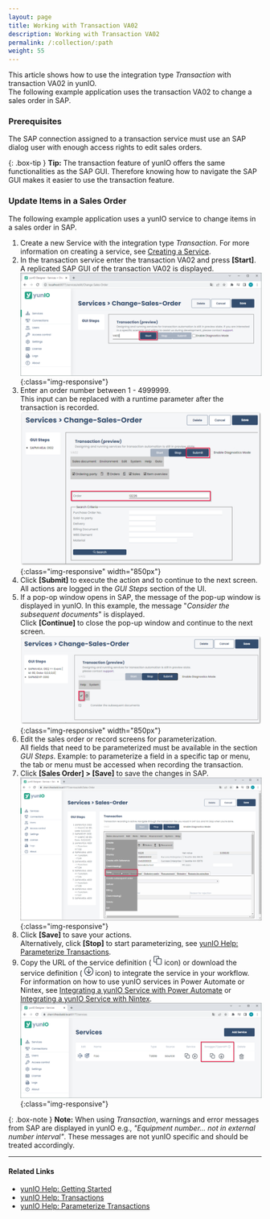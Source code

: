```yaml
---
layout: page
title: Working with Transaction VA02
description: Working with Transaction VA02
permalink: /:collection/:path
weight: 55
---
```


This article shows how to use the integration type *Transaction* with transaction VA02 in yunIO.<br>
The following example application uses the transaction VA02 to change a sales order in SAP.

### Prerequisites

The SAP connection assigned to a transaction service must use an SAP dialog user with enough access rights to edit sales orders. 

{: .box-tip }
**Tip:** The transaction feature of yunIO offers the same functionalities as the SAP GUI. 
Therefore knowing how to navigate the SAP GUI makes it easier to use the transaction feature. 

### Update Items in a Sales Order

The following example application uses a yunIO service to change items in a sales order in SAP.

1. Create a new Service with the integration type *Transaction*. For more information on creating a service, see [Creating a Service](https://help.theobald-software.com/en/yunio/getting-started#creating-a-service).
2. In the transaction service enter the transaction VA02 and press **[Start]**. A replicated SAP GUI of the transaction VA02 is displayed.
![change-sales-order](/img/contents/yunio/change-sales-order.png){:class="img-responsive"}
3. Enter an order number between 1 - 4999999.<br>
This input can be replaced with a runtime parameter after the transaction is recorded.
![change-sales-order2](/img/contents/yunio/change-sales-order2.png){:class="img-responsive" width="850px"}
4. Click **[Submit]** to execute the action and to continue to the next screen. All actions are logged in the *GUI Steps* section of the UI.
5. If a pop-op window opens in SAP, the message of the pop-up window is displayed in yunIO. In this example, the message "*Consider the subsequent documents*" is displayed.<br>
Click **[Continue]** to close the pop-up window and continue to the next screen.
![change-sales-order3](/img/contents/yunio/change-sales-order3.png){:class="img-responsive" width="850px"}
6. Edit the sales order or record screens for parameterization.<br>
All fields that need to be parameterized must be available in the section *GUI Steps*. Example: to parameterize a field in a specific tap or menu, the tab or menu must be accessed when recording the transaction.
7. Click **[Sales Order] > [Save]** to save the changes in SAP.<br>
![change-sales-order4](/img/contents/yunio/change-sales-order4.png){:class="img-responsive"}
8. Click **[Save]** to save your actions.<br>
Alternatively, click **[Stop]** to start parameterizing, see [yunIO Help: Parameterize Transactions](https://help.theobald-software.com/en/yunio/transactions#parameterize-transactions).
9. Copy the URL of the service definition ( ![copy-URL](/img/contents/yunio/copyURL.png) icon) or download the service definition ( ![download-file](/img/contents/yunio/download.png) icon) to integrate the service in your workflow.<br>
For information on how to use yunIO services in Power Automate or Nintex, see [Integrating a yunIO Service with Power Automate](integrating-a-yunio-service-with-power-automate) or [Integrating a yunIO Service with Nintex](https://kb.theobald-software.com/yunio/integrating-a-yunio-service-with-nintex).
![yunio-Services](/img/contents/yunio/yunio-run-services.png){:class="img-responsive"}


{: .box-note }
**Note:** When using *Transaction*, warnings and error messages from SAP are displayed in yunIO e.g., *"Equipment number... not in external number interval"*.
These messages are not yunIO specific and should be treated accordingly.

******

#### Related Links
- [yunIO Help: Getting Started](https://help.theobald-software.com/en/yunio/getting-started)
- [yunIO Help: Transactions](https://help.theobald-software.com/en/yunio/transactions)
- [yunIO Help: Parameterize Transactions](https://help.theobald-software.com/en/yunio/transactions#parameterize-transactions)
